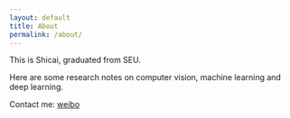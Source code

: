 ```yaml
---
layout: default
title: About
permalink: /about/
---
```

This is Shicai, graduated from SEU.

Here are some research notes on computer vision, machine learning and deep learning.

Contact me:
[weibo](http://weibo.com/138147022/ "Weibo")